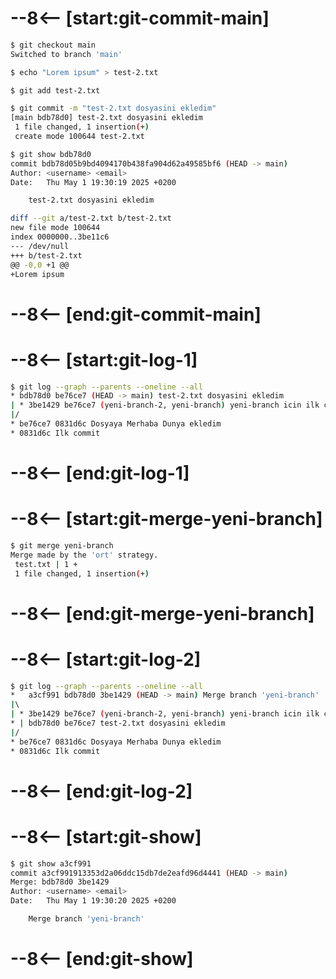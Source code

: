 # --8<-- [start:git-commit-main]
```bash 
$ git checkout main
Switched to branch 'main'

$ echo "Lorem ipsum" > test-2.txt

$ git add test-2.txt

$ git commit -m "test-2.txt dosyasini ekledim"
[main bdb78d0] test-2.txt dosyasini ekledim
 1 file changed, 1 insertion(+)
 create mode 100644 test-2.txt

$ git show bdb78d0
commit bdb78d05b9bd4094170b438fa904d62a49585bf6 (HEAD -> main)
Author: <username> <email>
Date:   Thu May 1 19:30:19 2025 +0200

    test-2.txt dosyasini ekledim

diff --git a/test-2.txt b/test-2.txt
new file mode 100644
index 0000000..3be11c6
--- /dev/null
+++ b/test-2.txt
@@ -0,0 +1 @@
+Lorem ipsum
```
# --8<-- [end:git-commit-main]
# --8<-- [start:git-log-1]
```bash hl_lines="5"
$ git log --graph --parents --oneline --all
* bdb78d0 be76ce7 (HEAD -> main) test-2.txt dosyasini ekledim
| * 3be1429 be76ce7 (yeni-branch-2, yeni-branch) yeni-branch icin ilk commitimi atiyorum
|/  
* be76ce7 0831d6c Dosyaya Merhaba Dunya ekledim
* 0831d6c Ilk commit
```
# --8<-- [end:git-log-1]
# --8<-- [start:git-merge-yeni-branch]
```bash 
$ git merge yeni-branch
Merge made by the 'ort' strategy.
 test.txt | 1 +
 1 file changed, 1 insertion(+)
```
# --8<-- [end:git-merge-yeni-branch]
# --8<-- [start:git-log-2]
```bash 
$ git log --graph --parents --oneline --all
*   a3cf991 bdb78d0 3be1429 (HEAD -> main) Merge branch 'yeni-branch'
|\  
| * 3be1429 be76ce7 (yeni-branch-2, yeni-branch) yeni-branch icin ilk commitimi atiyorum
* | bdb78d0 be76ce7 test-2.txt dosyasini ekledim
|/  
* be76ce7 0831d6c Dosyaya Merhaba Dunya ekledim
* 0831d6c Ilk commit
```
# --8<-- [end:git-log-2]
# --8<-- [start:git-show]
```bash hl_lines="3"
$ git show a3cf991
commit a3cf991913353d2a06ddc15db7de2eafd96d4441 (HEAD -> main)
Merge: bdb78d0 3be1429
Author: <username> <email>
Date:   Thu May 1 19:30:20 2025 +0200

    Merge branch 'yeni-branch'

```
# --8<-- [end:git-show]
